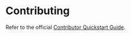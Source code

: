#  Contributing

Refer to the official [Contributor Quickstart Guide](https://github.com/rapidftr/tracker/blob/master/README.md).
